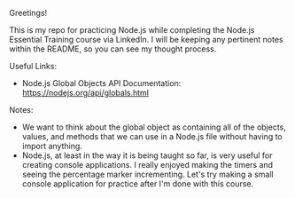 Greetings!

This is my repo for practicing Node.js while completing the Node.js Essential Training course via LinkedIn.
I will be keeping any pertinent notes within the README, so you can see my thought process.

Useful Links:
- Node.js Global Objects API Documentation: https://nodejs.org/api/globals.html

Notes:
- We want to think about the global object as containing all of the objects, values, and methods that we can use in a Node.js file without having to import anything.
- Node.js, at least in the way it is being taught so far, is very useful for creating console applications. I really enjoyed making the timers and seeing the percentage marker incrementing. Let's try making a small console application for practice after I'm done with this course.
